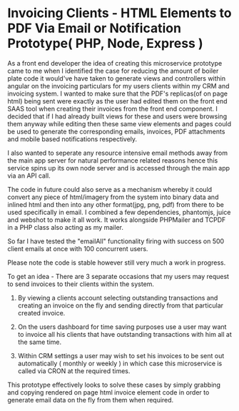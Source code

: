 Invoicing Clients - HTML Elements to PDF Via Email or Notification Prototype( PHP, Node, Express )
==================================================================================================
As a front end developer the idea of creating this microservice prototype came to me when I identified the case for reducing the amount of boiler plate code it would've have taken to generate views and controllers within angular on the invoicing particulars for my users clients within my CRM and invoicing system. I wanted to make sure that the PDF's replicas(of on page html) being sent were exactly as the user had edited them on the front end SAAS tool when creating their invoices from the front end component. I decided that if I had already built views for these and users were browsing them anyway while editing then these same view elements and pages could be used to generate the corresponding emails, invoices, PDF attachments and mobile based notifications respectively.

I also wanted to seperate any resource intensive email methods away from the main app server for natural performance related reasons hence this service spins up its own node server and is accessed through the main app via an API call.
	
The code in future could also serve as a mechanism whereby it could convert any piece of html/imagery from the system into binary data and inlined html and then into any other format(jpg, png, pdf) from there to be used specifically in email.
I combined a few dependencies, phantomjs, juice and webshot to make it all work. It works alongside PHPMailer and TCPDF in a PHP class also acting as my mailer.

So far I have tested the "emailAll" functionality firing with success on 500 client emails at once with 100 concurrent users. 

Please note the code is stable however still very much a work in progress.
	
To get an idea - There are 3 separate occasions that my users may request to send invoices to their clients within the system.
	
1) By viewing a clients account selecting outstanding transactions and creating an invoice on the fly and sending directly from that particular created invoice.

2) On the users dashboard for time saving purposes use a user may want to invoice all his clients that have outstanding transactions with him all at the same time.

3) Within CRM settings a user may wish to set his invoices to be sent out automatically ( monthly or weekly ) in which case this microservice is called via CRON at the required times.


This prototype effectively looks to solve these cases by simply grabbing and copying rendered on page html invoice element code in order to generate email data on the fly from them when required.
